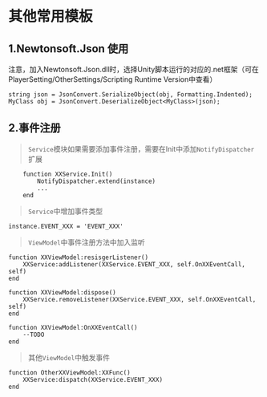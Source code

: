 # **其他常用模板**


## 1.Newtonsoft.Json 使用
注意，加入Newtonsoft.Json.dll时，选择Unity脚本运行的对应的.net框架（可在PlayerSetting/OtherSettings/Scripting Runtime Version中查看）

    string json = JsonConvert.SerializeObject(obj, Formatting.Indented);
    MyClass obj = JsonConvert.DeserializeObject<MyClass>(json);

## 2.事件注册

> `Service`模块如果需要添加事件注册，需要在Init中添加`NotifyDispatcher`扩展

        function XXService.Init()
            NotifyDispatcher.extend(instance)
            ...
        end

> `Service`中增加事件类型

    instance.EVENT_XXX = 'EVENT_XXX'


> `ViewModel`中事件注册方法中加入监听

    function XXViewModel:resisgerListener()
        XXService:addListener(XXService.EVENT_XXX, self.OnXXEventCall, self)
    end

    function XXViewModel:dispose()
        XXService.removeListener(XXService.EVENT_XXX, self.OnXXEventCall, self)
    end

    function XXViewModel:OnXXEventCall()
        --TODO
    end

> 其他`ViewModel`中触发事件

    function OtherXXViewModel:XXFunc()
        XXService:dispatch(XXService.EVENT_XXX)
    end